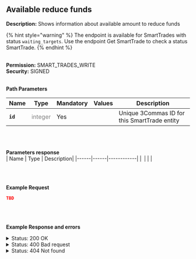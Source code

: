 ## Available reduce funds<br>

**Description:** Shows information about available amount to reduce funds<br>

{% hint style="warning" %}
The endpoint is available for SmartTrades with status `waiting_targets`. Use the endpoint Get SmartTrade to check a status SmartTrade.
{% endhint %}<br>
<br>

**Permission:** SMART_TRADES_WRITE<br>
**Security:** SIGNED<br>
<br>

**Path Parameters**<br>

| Name | Type |	Mandatory |	Values	| Description|
|------|------|-----------|-----------------|------------|
|**`id`**  | <mark style="color:grey;background-color:white"> integer	| Yes |  | Unique 3Commas ID for this SmartTrade entity |

<br>
<br>

**Parameters response**<br>
| Name | Type |	Description|
|------|------|------------|
|**` `**| | |

<br>
<br>

**Example Request**<br>
```json
TBD
```
<br>
<br>

**Example Response and errors**<br>

<details>
<summary>Status: 200 OK</summary><br>

```json
{
    "max_reduce_funds_amount": "28.819532219570405727923627685"
}

```
</details>

<details>

<summary>Status: 400 Bad request</summary><br>

```json
{
    "error": "Wrong param(s)",
    "error_description": "Reduce funds is not allowed in the current status"
}
```
</details>
<details>

<summary>Status: 404 Not found</summary><br>

```json
{
    "error": "Not found",
    "error_description": "Smart Trade not found"
}
```
</details>
